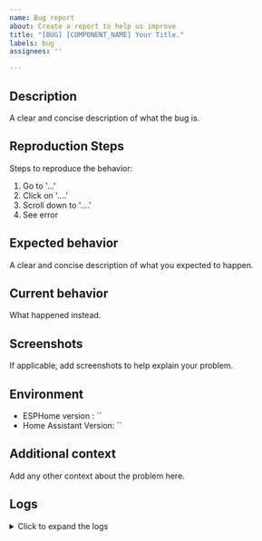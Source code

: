 ```yaml
---
name: Bug report
about: Create a report to help us improve
title: "[BUG] [COMPONENT_NAME] Your Title."
labels: bug
assignees: ''

---
```


## Description
A clear and concise description of what the bug is.

## Reproduction Steps
Steps to reproduce the behavior:
1. Go to '...'
1. Click on '....'
1. Scroll down to '....'
1. See error

## Expected behavior
A clear and concise description of what you expected to happen.

## Current behavior
What happened instead.

## Screenshots
If applicable, add screenshots to help explain your problem.

## Environment
 - ESPHome version : ``
 - Home Assistant Version: ``

## Additional context
Add any other context about the problem here.

## Logs
<details>
<summary>Click to expand the logs</summary>
```
Paste the logs here (or upload a file)
```
</details>
